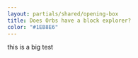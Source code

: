 ```yaml
---
layout: partials/shared/opening-box
title: Does Orbs have a block explorer?
color: "#1EB8E6"
---
```


this is a big test
